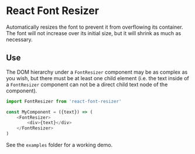 # React Font Resizer
Automatically resizes the font to prevent it from overflowing its container. The font will not increase over its initial size, but it will shrink as much as necessary.

## Use
The DOM hierarchy under a `FontResizer` component may be as complex as you wish, but there must be at least one child element (i.e. the text inside of a `FontResizer` component can not be a direct child text node of the component). 

```js
import FontResizer from 'react-font-resizer'

const MyComponent = ({text}) => (
    <FontResizer>
        <div>{text}</div>
    </FontResizer>
)
```

See the `examples` folder for a working demo.